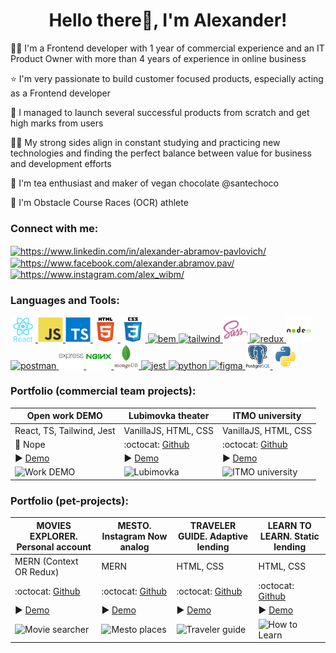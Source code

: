 <h1 align="center">Hello there👋, I'm Alexander!</h1>

👨‍💻 I'm a Frontend developer with 1 year of commercial experience and an IT Product Owner with more than 4 years of experience in online business

⭐ I'm very passionate to build customer focused products, especially acting as a Frontend developer

🚀 I managed to launch several successful products from scratch and get high marks from users

👨‍🎓 My strong sides align in constant studying and practicing new technologies and finding the perfect balance between value for business and development efforts

🌱 I'm tea enthusiast and maker of vegan chocolate @santechoco

🏃 I'm Obstacle Course Races (OCR) athlete

<h3 align="left">Connect with me:</h3>
<p align="left">
<a href="https://linkedin.com/in/https://www.linkedin.com/in/alexander-abramov-pavlovich/" target="blank"><img align="center" src="https://raw.githubusercontent.com/rahuldkjain/github-profile-readme-generator/master/src/images/icons/Social/linked-in-alt.svg" alt="https://www.linkedin.com/in/alexander-abramov-pavlovich/" height="30" width="40" /></a>
<a href="https://fb.com/https://www.facebook.com/alexander.abramov.pav/" target="blank"><img align="center" src="https://raw.githubusercontent.com/rahuldkjain/github-profile-readme-generator/master/src/images/icons/Social/facebook.svg" alt="https://www.facebook.com/alexander.abramov.pav/" height="30" width="40" /></a>
<a href="https://instagram.com/https://www.instagram.com/alex_wibm/" target="blank"><img align="center" src="https://raw.githubusercontent.com/rahuldkjain/github-profile-readme-generator/master/src/images/icons/Social/instagram.svg" alt="https://www.instagram.com/alex_wibm/" height="30" width="40" /></a>
</p>

<h3 align="left">Languages and Tools:</h3> 
<p align="left">
<a href="https://reactjs.org/" target="_blank" rel="noreferrer"> <img src="https://raw.githubusercontent.com/devicons/devicon/master/icons/react/react-original-wordmark.svg" alt="react" width="40" height="40"/> </a>
<a href="https://developer.mozilla.org/en-US/docs/Web/JavaScript" target="_blank" rel="noreferrer"> <img src="https://raw.githubusercontent.com/devicons/devicon/master/icons/javascript/javascript-original.svg" alt="javascript" width="40" height="40"/> </a>
<a href="https://www.typescriptlang.org/" target="_blank" rel="noreferrer"> <img src="https://raw.githubusercontent.com/devicons/devicon/master/icons/typescript/typescript-original.svg" alt="typescript" width="40" height="40"/> </a>
<a href="https://www.w3.org/html/" target="_blank" rel="noreferrer"> <img src="https://raw.githubusercontent.com/devicons/devicon/master/icons/html5/html5-original-wordmark.svg" alt="html5" width="40" height="40"/> </a>
<a href="https://www.w3schools.com/css/" target="_blank" rel="noreferrer"> <img src="https://raw.githubusercontent.com/devicons/devicon/master/icons/css3/css3-original-wordmark.svg" alt="css3" width="40" height="40"/> </a>
<a href="https://en.bem.info/methodology/" target="_blank" rel="noreferrer"> <img src="https://en.bem.info/S3zKVZJcFfltyiAz-bWVmw4o3IU.svgd" alt="bem" width="40" height="40"/> </a>
<a href="https://tailwindcss.com/" target="_blank" rel="noreferrer"> <img src="https://www.vectorlogo.zone/logos/tailwindcss/tailwindcss-icon.svg" alt="tailwind" width="40" height="40"/> </a>
<a href="https://sass-lang.com" target="_blank" rel="noreferrer"> <img src="https://raw.githubusercontent.com/devicons/devicon/master/icons/sass/sass-original.svg" alt="sass" width="40" height="40"/> </a>
<a href="https://redux.js.org/" target="_blank" rel="noreferrer"> <img src="https://cdn.worldvectorlogo.com/logos/redux.svg" alt="redux" width="40" height="40"/> </a>
<a href="https://nodejs.org" target="_blank" rel="noreferrer"> <img src="https://raw.githubusercontent.com/devicons/devicon/master/icons/nodejs/nodejs-original-wordmark.svg" alt="nodejs" width="40" height="40"/> </a>
<a href="https://postman.com" target="_blank" rel="noreferrer"> <img src="https://www.vectorlogo.zone/logos/getpostman/getpostman-icon.svg" alt="postman" width="40" height="40"/> </a> 
<a href="https://expressjs.com" target="_blank" rel="noreferrer"> <img src="https://raw.githubusercontent.com/devicons/devicon/master/icons/express/express-original-wordmark.svg" alt="express" width="40" height="40"/> </a> 
<a href="https://www.nginx.com" target="_blank" rel="noreferrer"> <img src="https://raw.githubusercontent.com/devicons/devicon/master/icons/nginx/nginx-original.svg" alt="nginx" width="40" height="40"/> </a> 
<a href="https://www.mongodb.com/" target="_blank" rel="noreferrer"> <img src="https://raw.githubusercontent.com/devicons/devicon/master/icons/mongodb/mongodb-original-wordmark.svg" alt="mongodb" width="40" height="40"/> </a> 
<a href="https://jestjs.io" target="_blank" rel="noreferrer"> <img src="https://www.vectorlogo.zone/logos/jestjsio/jestjsio-icon.svg" alt="jest" width="40" height="40"/> </a>
<a href="https://www.jetbrains.com/teamcity" target="_blank" rel="noreferrer"> <img src="https://upload.wikimedia.org/wikipedia/commons/thumb/2/29/TeamCity_Icon.svg/768px-TeamCity_Icon.svg.png?20200803084943" alt="python" width="40" height="40"/> </a>
<a href="https://www.figma.com/" target="_blank" rel="noreferrer"> <img src="https://www.vectorlogo.zone/logos/figma/figma-icon.svg" alt="figma" width="40" height="40"/> </a>  
<a href="https://www.postgresql.org" target="_blank" rel="noreferrer"> <img src="https://raw.githubusercontent.com/devicons/devicon/master/icons/postgresql/postgresql-original-wordmark.svg" alt="postgresql" width="40" height="40"/> </a> 
<a href="https://www.python.org" target="_blank" rel="noreferrer"> <img src="https://raw.githubusercontent.com/devicons/devicon/master/icons/python/python-original.svg" alt="python" width="40" height="40"/> </a>
</p>

<h3 align="left">Portfolio (commercial team projects):</h3>

Open work DEMO | Lubimovka theater | ITMO university
-------------- | ----------------- | ---------------------
React, TS, Tailwind, Jest | VanillaJS, HTML, CSS | VanillaJS, HTML, CSS
:see_no_evil: Nope | :octocat: [Github](https://github.com/AlexanderAbramovPav/lubimovka-theater-commercial-team) | :octocat: [Github](https://github.com/AlexanderAbramovPav/itmo-university-commercial-team)
▶️ [Demo](https://demos.creative-tim.com/material-kit/index.html) | ▶️ [Demo](https://lubimovka-theater-commercial-team.vercel.app/) | ▶️ [Demo](https://itmo-university-commercial-team.vercel.app/)
![Work DEMO](https://i.ibb.co/YdztD7n/Capture-5.png) | ![Lubimovka](https://i.ibb.co/8DLDStz/Capture-4.png) | ![ITMO university](https://i.ibb.co/XpDhgxH/Capture-3.png)

<h3 align="left">Portfolio (pet-projects):</h3>

MOVIES EXPLORER. Personal account | MESTO. Instagram Now analog | TRAVELER GUIDE. Adaptive lending | LEARN TO LEARN. Static lending
-------------- | ----------------- | -------------------- | ---------------------
MERN (Context OR Redux) | MERN | HTML, CSS | HTML, CSS
:octocat: [Github](https://github.com/AlexanderAbramovPav/movies-explorer-frontend) | :octocat: [Github](https://github.com/AlexanderAbramovPav/react-mesto-api-full) | :octocat: [Github](https://github.com/AlexanderAbramovPav/travel-guide-adaptive-lending) | :octocat: [Github](https://github.com/AlexanderAbramovPav/how-to-learn-lending-guide/tree/main)
▶️ [Demo](https://lovemovies.nomoredomains.sbs/) | ▶️ [Demo](https://alexander.abramov.nomoredomains.sbs/) | ▶️ [Demo](https://travel-guide-adaptive-lending.vercel.app/) | ▶️ [Demo](https://how-to-learn-lending-guide.vercel.app/)
![Movie searcher](https://i.ibb.co/WVd9YSk/Capture-7.png) | ![Mesto places](https://i.ibb.co/rv6Hv7d/Capture-6.png) | ![Traveler guide](https://i.ibb.co/2hM05NJ/Capture-2.png)| ![How to Learn](https://i.ibb.co/RyHMzkx/Capture-1.png)
